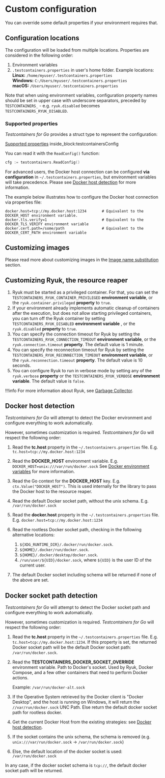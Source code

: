 # Custom configuration

You can override some default properties if your environment requires that.

## Configuration locations
The configuration will be loaded from multiple locations. Properties are considered in the following order:

1. Environment variables
2. `.testcontainers.properties` in user's home folder. Example locations:  
**Linux:** `/home/myuser/.testcontainers.properties`  
**Windows:** `C:/Users/myuser/.testcontainers.properties`  
**macOS:** `/Users/myuser/.testcontainers.properties`

Note that when using environment variables, configuration property names should be set in upper 
case with underscore separators, preceded by `TESTCONTAINERS_` - e.g. `ryuk.disabled` becomes 
`TESTCONTAINERS_RYUK_DISABLED`.

### Supported properties

_Testcontainers for Go_ provides a struct type to represent the configuration:

<!--codeinclude-->
[Supported properties](../../internal/config/config.go) inside_block:testcontainersConfig
<!--/codeinclude-->

You can read it with the `ReadConfig()` function:

```go
cfg := testcontainers.ReadConfig()
```

For advanced users, the Docker host connection can be configured **via configuration** in `~/.testcontainers.properties`, but environment variables will take precedence.
Please see [Docker host detection](#docker-host-detection) for more information.

The example below illustrates how to configure the Docker host connection via properties file:

```properties
docker.host=tcp://my.docker.host:1234       # Equivalent to the DOCKER_HOST environment variable.
docker.tls.verify=1                         # Equivalent to the DOCKER_TLS_VERIFY environment variable
docker.cert.path=/some/path                 # Equivalent to the DOCKER_CERT_PATH environment variable
```

## Customizing images

Please read more about customizing images in the [Image name substitution](image_name_substitution.md) section.

## Customizing Ryuk, the resource reaper

1. Ryuk must be started as a privileged container. For that, you can set the `TESTCONTAINERS_RYUK_CONTAINER_PRIVILEGED` **environment variable**, or the  `ryuk.container.privileged` **property** to `true`.
1. If your environment already implements automatic cleanup of containers after the execution,
but does not allow starting privileged containers, you can turn off the Ryuk container by setting
`TESTCONTAINERS_RYUK_DISABLED` **environment variable** , or the  `ryuk.disabled` **property** to `true`.
1. You can specify the connection timeout for Ryuk by setting the `TESTCONTAINERS_RYUK_CONNECTION_TIMEOUT` **environment variable**, or the `ryuk.connection.timeout` **property**. The default value is 1 minute.
1. You can specify the reconnection timeout for Ryuk by setting the `TESTCONTAINERS_RYUK_RECONNECTION_TIMEOUT` **environment variable**, or the `ryuk.reconnection.timeout` **property**. The default value is 10 seconds.
1. You can configure Ryuk to run in verbose mode by setting any of the `ryuk.verbose` **property** or the `TESTCONTAINERS_RYUK_VERBOSE` **environment variable**. The default value is `false`.

!!!info
    For more information about Ryuk, see [Garbage Collector](garbage_collector.md).

## Docker host detection

_Testcontainers for Go_ will attempt to detect the Docker environment and configure everything to work automatically.

However, sometimes customization is required. _Testcontainers for Go_ will respect the following order:

1. Read the **tc.host** property in the `~/.testcontainers.properties` file. E.g. `tc.host=tcp://my.docker.host:1234`

2. Read the **DOCKER_HOST** environment variable. E.g. `DOCKER_HOST=unix:///var/run/docker.sock`
See [Docker environment variables](https://docs.docker.com/engine/reference/commandline/cli/#environment-variables) for more information.

3. Read the Go context for the **DOCKER_HOST** key. E.g. `ctx.Value("DOCKER_HOST")`. This is used internally for the library to pass the Docker host to the resource reaper.

4. Read the default Docker socket path, without the unix schema. E.g. `/var/run/docker.sock`

5. Read the **docker.host** property in the `~/.testcontainers.properties` file. E.g. `docker.host=tcp://my.docker.host:1234`

6. Read the rootless Docker socket path, checking in the following alternative locations:
    1. `${XDG_RUNTIME_DIR}/.docker/run/docker.sock`.
    2. `${HOME}/.docker/run/docker.sock`.
    3. `${HOME}/.docker/desktop/docker.sock`.
    4. `/run/user/${UID}/docker.sock`, where `${UID}` is the user ID of the current user.

7. The default Docker socket including schema will be returned if none of the above are set.

## Docker socket path detection

_Testcontainers for Go_ will attempt to detect the Docker socket path and configure everything to work automatically.

However, sometimes customization is required. _Testcontainers for Go_ will respect the following order:

1. Read the **tc.host** property in the `~/.testcontainers.properties` file. E.g. `tc.host=tcp://my.docker.host:1234`. If this property is set, the returned Docker socket path
will be the default Docker socket path: `/var/run/docker.sock`.

2. Read the **TESTCONTAINERS_DOCKER_SOCKET_OVERRIDE** environment variable.
Path to Docker's socket. Used by Ryuk, Docker Compose, and a few other containers that need to perform Docker actions.  

    Example: `/var/run/docker-alt.sock`

3. If the Operative System retrieved by the Docker client is "Docker Desktop", and the host is running on Windows, it will return the `//var/run/docker.sock` UNC Path. Else return the default docker socket path for rootless docker.

4. Get the current Docker Host from the existing strategies: see [Docker host detection](#docker-host-detection).

5. If the socket contains the unix schema, the schema is removed (e.g. `unix:///var/run/docker.sock` -> `/var/run/docker.sock`)

6. Else, the default location of the docker socket is used: `/var/run/docker.sock`

In any case, if the docker socket schema is `tcp://`, the default docker socket path will be returned.
